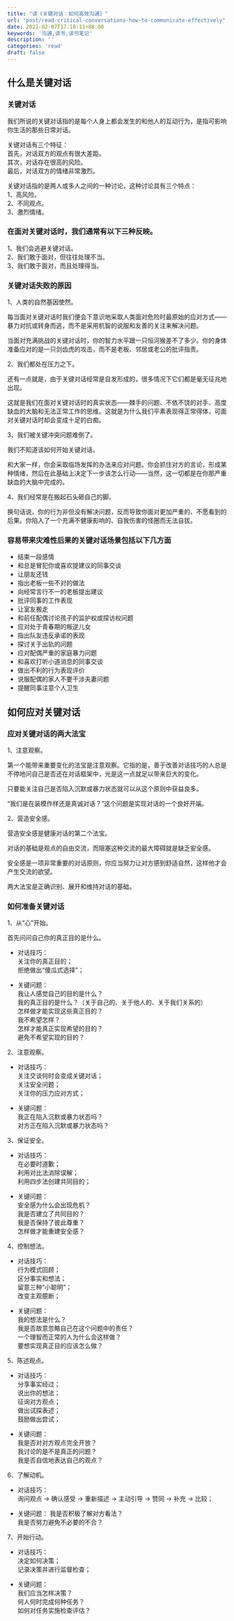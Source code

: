 ```yaml
---
title: "读《关键对话：如何高效沟通》"
url: "post/read-critical-conversations-how-to-communicate-effectively"
date: 2021-02-07T17:10:11+08:00
keywords: '沟通,读书,读书笔记'
description: ''
categories: 'read'
draft: false 
---
```


## 什么是关键对话

### 关键对话

我们所说的关键对话指的是每个人身上都会发生的和他人的互动行为，是指可影响你生活的那些日常对话。

关键对话有三个特征：  
首先，对话双方的观点有很大差距。  
其次，对话存在很高的风险。  
最后，对话双方的情绪非常激烈。  

关键对话指的是两人或多人之间的一种讨论，这种讨论具有三个特点：   
1、高风险。  
2、不同观点。  
3、激烈情绪。  

### 在面对关键对话时，我们通常有以下三种反映。

1、我们会逃避关键对话。  
2、我们敢于面对，但往往处理不当。  
3、我们敢于面对，而且处理得当。  

### 关键对话失败的原因

1、人类的自然基因使然。

每当面对关键对话时我们便会下意识地采取人类面对危险时最原始的应对方式——暴力对抗或转身而逃，而不是采用机智的说服和友善的关注来解决问题。

当面对充满挑战的关键对话时，你的智力水平跟一只恒河猴差不了多少。你的身体准备应对的是一只剑齿虎的攻击，而不是老板、邻居或老公的批评指责。

2、我们都处在压力之下。

还有一点就是，由于关键对话经常是自发形成的，很多情况下它们都是毫无征兆地出现。

这就是我们在面对关键对话时的真实状态——棘手的问题、不依不饶的对手、高度缺血的大脑和无法正常工作的思维。这就是为什么我们平素表现得正常得体，可面对关键对话时却会变成十足的白痴。

3、我们被关键冲突问题难倒了。

我们不知道该如何开始关键对话。

和大家一样，你会采取临场发挥的办法来应对问题。你会抓住对方的言论，形成某种情绪，然后在此基础上决定下一步该怎么行动——当然，这一切都是在你那严重缺血的大脑中完成的。

4、我们经常是在搬起石头砸自己的脚。

换句话说，你的行为非但没有解决问题，反而导致你面对更加严重的、不愿看到的后果。你陷入了一个充满不健康影响的、自我伤害的怪圈而无法自拔。

### 容易带来灾难性后果的关键对话场景包括以下几方面

- 结束一段感情
- 和总是冒犯你或喜欢提建议的同事交谈
- 让朋友还钱
- 指出老板一些不对的做法
- 向经常言行不一的老板提出建议
- 批评同事的工作表现
- 让室友搬走
- 和前任配偶讨论孩子的监护权或探访权问题
- 应对处于青春期的叛逆儿女
- 指出队友违反承诺的表现
- 探讨关于出轨的问题
- 应对配偶严重的家庭暴力问题
- 和喜欢打听小道消息的同事交谈
- 做出不利的行为表现评价
- 说服配偶的家人不要干涉夫妻问题
- 提醒同事注意个人卫生

## 如何应对关键对话

### 应对关键对话的两大法宝

1、注意观察。

第一个能带来重要变化的法宝是注意观察。它指的是，善于改善对话技巧的人总是不停地问自己是否还在对话框架中，光是这一点就足以带来巨大的变化。

只要能关注自己是否陷入沉默或暴力状态就可以从这个原则中获益良多。

“我们是在装模作样还是真诚对话？”这个问题是实现对话的一个良好开端。

2、营造安全感。

营造安全感是健康对话的第二个法宝。

对话的基础是观点的自由交流，而阻塞这种交流的最大障碍就是缺乏安全感。

安全感是一项非常重要的对话原则，你应当努力让对方感到舒适自然，这样他才会产生交流的欲望。

两大法宝是正确识别、展开和维持对话的基础。

### 如何准备关键对话

1、从“心”开始。

首先问问自己你的真正目的是什么。

- 对话技巧：  
关注你的真正目的；  
拒绝做出“傻瓜式选择”；  

- 关键问题：  
我让人感觉自己的目的是什么？  
我的真正目的是什么？（关于自己的、关于他人的、关于我们关系的）  
怎样做才能实现这些真正目的？  
我不希望怎样？  
怎样才能真正实现希望的目的？  
避免不希望实现的目的？  

2、注意观察。

- 对话技巧：  
关注交谈何时会变成关键对话；  
关注安全问题；  
关注你的压力应对方式；  

- 关键问题：  
我正在陷入沉默或暴力状态吗？  
对方正在陷入沉默或暴力状态吗？  

3、保证安全。

- 对话技巧：  
在必要时道歉；  
利用对比法消除误解；  
利用四步法创建共同目的；  

- 关键问题：  
安全感为什么会出现危机？  
我是否建立了共同目的？  
我是否保持了彼此尊重？  
怎样做才能重建安全感？  

4、控制想法。

- 对话技巧：  
行为模式回顾；  
区分事实和想法；  
留意三种“小聪明”；  
改变主观臆断；  

- 关键问题：  
我的想法是什么？  
我是否故意忽略自己在这个问题中的责任？  
一个理智而正常的人为什么会这样做？  
要想实现真正目的应该怎么做？  

5、陈述观点。

- 对话技巧：    
分享事实经过；    
说出你的想法；  
征询对方观点；  
做出试探表述；  
鼓励做出尝试；  

- 关键问题：    
我是否对对方观点完全开放？  
我讨论的是不是真正的问题？  
我是否自信地表达自己的观点？  

6、了解动机。

- 对话技巧：  
询问观点 -> 确认感受 -> 重新描述 -> 主动引导 -> 赞同 -> 补充 -> 比较；

- 关键问题： 
我是否积极了解对方看法？  
我是否努力避免不必要的不合？  

7、开始行动。

- 对话技巧：  
决定如何决策；  
记录决策并进行监督检查；  

- 关键问题：  
我们应当怎样决策？  
何人何时完成何种任务？  
如何对任务实施检查评估？  




